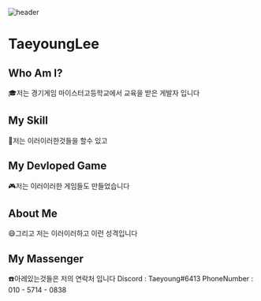![header](https://capsule-render.vercel.app/api?type=slice&&color=FBF8BE&height=300&section=header&text=TaeyoungLee&fontSize=100&fontColor=234E70)
# TaeyoungLee
## Who Am I?
:mortar_board:저는 경기게임 마이스터고등학교에서 교육을 받은 게발자 입니다
## My Skill
:ledger:저는 이러이러한것들을 할수 있고
## My Devloped Game
:video_game:저는 이러이러한 게임들도 만들었습니다
## About Me
:smile:그리고 저는 이러이러하고 이런 성격입니다
## My Massenger
:telephone:아레있는것들은 저의 연락처 입니다
Discord : Taeyoung#6413
PhoneNumber : 010 - 5714 - 0838

